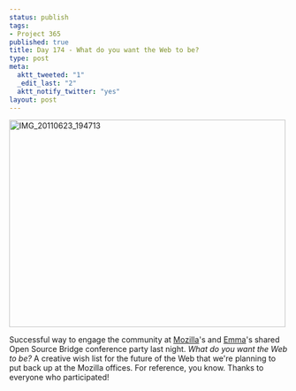 ```yaml
--- 
status: publish
tags: 
- Project 365
published: true
title: Day 174 - What do you want the Web to be?
type: post
meta: 
  aktt_tweeted: "1"
  _edit_last: "2"
  aktt_notify_twitter: "yes"
layout: post
---
```

<a href="http://www.flickr.com/photos/freeed/5866775243/" title="IMG_20110623_194713 by Fred​, on Flickr"><img src="http://farm4.static.flickr.com/3171/5866775243_3c1b74735b.jpg" width="500" height="375" alt="IMG_20110623_194713"/></a>

Successful way to engage the community at <a href="http://mozilla.org">Mozilla</a>'s and <a href="http://myemma.com/">Emma</a>'s shared Open Source Bridge conference party last night. <em>What do you want the Web to be?</em> A creative wish list for the future of the Web that we're planning to put back up at the Mozilla offices. For reference, you know. Thanks to everyone who participated!
